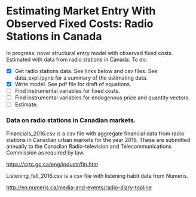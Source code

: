 # Estimating Market Entry With Observed Fixed Costs: Radio Stations in Canada

In progress: novel structural entry model with observed fixed costs. Estimated with data from radio stations in Canada. To do:

- [x] Get radio stations data. See links below and csv files. See data_expl.ipynb for a summary of the estimating data.  
- [x] Write model. See pdf file for draft of equations.
- [ ] Find instrumental variables for fixed costs.
- [ ] Find instrumental variables for endogenous price and quantity vectors.
- [ ] Estimate.

### Data on radio stations in Canadian markets.
Financials_2016.csv is a csv file with aggregate financial data from radio stations in Canadian urban markets for the year 2016. These are submitted annually to the Canadian Radio-television and Telecommunications Commission as required by law.

https://crtc.gc.ca/eng/industr/fin.htm

Listening_fall_2016.csv is a csv file with listening habit data from Numeris.

http://en.numeris.ca/media-and-events/radio-diary-topline
